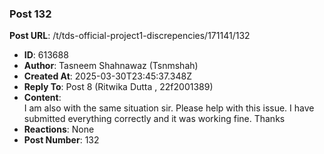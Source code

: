 ### Post 132
**Post URL**: /t/tds-official-project1-discrepencies/171141/132
- **ID**: 613688
- **Author**: Tasneem Shahnawaz (Tsnmshah)
- **Created At**: 2025-03-30T23:45:37.348Z
- **Reply To**: Post 8 (Ritwika Dutta , 22f2001389)
- **Content**:  
  I am also with the same situation sir. Please help with this issue. I have submitted everything correctly and it was working fine. Thanks
- **Reactions**: None
- **Post Number**: 132

